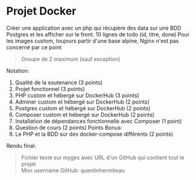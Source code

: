 # Projet Docker

Créer une application avec un php qui récupère des data sur une BDD Postgres et les
afficher sur le front. 10 lignes de todo (id, titre, done)
Pour les images custom, toujours partir d'une base alpine, Nginx n'est pas concerné par ce
point

>  Groupe de 2 maximum (sauf exception)

Notation:
1. Qualité de la soutenance (3 points)
2. Projet fonctionnel (3 points)
3. PHP custom et hébergé sur DockerHub (3 points)
4. Adminer custom et hébergé sur DockerHub (2 points)
5. Postgres custom et hébergé sur DockerHub (2 points)
6. Composer custom et hébergé sur DockerHub (2 points)
7. Installation de dépendances fonctionnelle avec Composer (1 point)
8. Question de cours (2 points)
Points Bonus:
9. Le PHP et la BDD sur des docker-compose différents (2 points)

Rendu final:
> Fichier texte sur myges avec URL d'un GitHub qui contient tout le projet \
> Mon username GitHub: quentinhermiteau
